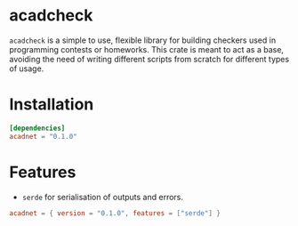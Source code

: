 # acadcheck

`acadcheck` is a simple to use, flexible library for building checkers used
in programming contests or homeworks. This crate is meant to act as a base,
avoiding the need of writing different scripts from scratch for different
types of usage.

# __Installation__

```toml
[dependencies]
acadnet = "0.1.0"
```

# __Features__

* `serde` for serialisation of outputs and errors.

```toml
acadnet = { version = "0.1.0", features = ["serde"] }
```